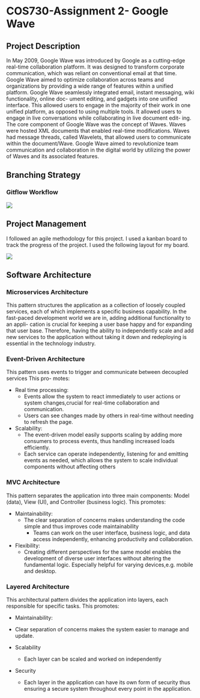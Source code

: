 # COS730-Assignment 2- Google Wave

## Project Description

In May 2009, Google Wave was introduced by Google as a cutting-edge real-time collaboration
platform. It was designed to transform corporate communication, which was reliant on
conventional email at that time. Google Wave aimed to optimize collaboration across teams
and organizations by providing a wide range of features within a unified platform.
Google Wave seamlessly integrated email, instant messaging, wiki functionality, online doc-
ument editing, and gadgets into one unified interface. This allowed users to engage in the
majority of their work in one unified platform, as opposed to using multiple tools.
It allowed users to engage in live conversations while collaborating in live document edit-
ing. The core component of Google Wave was the concept of Waves. Waves were hosted
XML documents that enabled real-time modifications. Waves had message threads, called
Wavelets, that allowed users to communicate within the document/Wave.
Google Wave aimed to revolutionize team communication and collaboration in the digital
world by utilizing the power of Waves and its associated features.

## Branching Strategy

### Gitflow Workflow

<img src="https://drive.google.com/uc?export=view&id=1TKgSLuJD9KCYU9L23a8lqqJI7czaaYFY"/>

## Project Management

I followed an agile methodology for this project. I used a kanban board to track the progress of the project. I used the following layout for my board.

<img src="https://drive.google.com/uc?export=view&id=12-ysM6IVAz8oQF4oKqu5X9_SQJeb8rkw"/>

## Software Architecture

### Microservices Architecture

This pattern structures the application as a collection of loosely coupled services, each of
which implements a specific business capability.
In the fast-paced development world we are in, adding additional functionality to an appli-
cation is crucial for keeping a user base happy and for expanding that user base. Therefore,
having the ability to independently scale and add new services to the application without
taking it down and redeploying is essential in the technology industry.

### Event-Driven Architecture

This pattern uses events to trigger and communicate between decoupled services This pro-
motes:

- Real time processing:
  - Events allow the system to react immediately to user actions or system changes,crucial for real-time collaboration and communication.
  - Users can see changes made by others in real-time without needing to refresh the page.
- Scalability:
  - The event-driven model easily supports scaling by adding more consumers to process events, thus handling increased loads efficiently.
  - Each service can operate independently, listening for and emitting events as needed,
which allows the system to scale individual components without affecting others

### MVC Architecture

This pattern separates the application into three main components: Model (data), View
(UI), and Controller (business logic). This promotes:

- Maintainability:
  - The clear separation of concerns makes understanding the code simple and thus improves code maintainability
    - Teams can work on the user interface, business logic, and data access independently, enhancing productivity and collaboration.
- Flexibility:
  - Creating different perspectives for the same model enables the development of diverse user interfaces without altering the fundamental logic. Especially helpful for varying devices,e.g. mobile and desktop.

### Layered Architecture

This architectural pattern divides the application into layers, each responsible for specific
tasks.
This promotes:

- Maintainability:

- Clear separation of concerns makes the system easier to manage and update.
- Scalability
  - Each layer can be scaled and worked on independently
- Security
  - Each layer in the application can have its own form of security thus ensuring a secure system throughout every point in the application.
